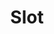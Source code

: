 ---
layout: term
title: 'Slot'
name: slot
description: "Emplacement autour d’un portail pouvant accueillir un résonateur."
---
